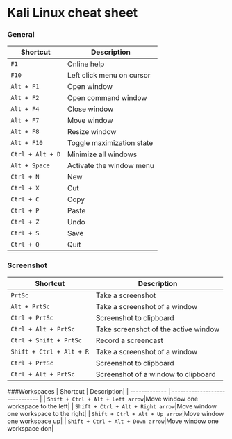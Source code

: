 # Kali Linux cheat sheet

### General
| Shortcut | Description|
| ------------- | ------------------------------ |
| `F1`|Online help|
| `F10`|Left click menu on cursor|
| `Alt + F1`|Open window|
| `Alt + F2`|Open command window|
| `Alt + F4`|Close window|
| `Alt + F7`|Move window|
| `Alt + F8`|Resize window|
| `Alt + F10`|Toggle maximization state|
| `Ctrl + Alt + D`|Minimize all windows|
| `Alt + Space`|Activate the window menu|
| `Ctrl + N`|New|
| `Ctrl + X`|Cut|
| `Ctrl + C`|Copy|
| `Ctrl + P`|Paste|
| `Ctrl + Z`|Undo|
| `Ctrl + S`|Save|
| `Ctrl + Q`|Quit|

### Screenshot
| Shortcut | Description|
| ------------- | ------------------------------ |
| `PrtSc`|Take a screenshot|
| `Alt + PrtSc`|Take a screenshot of a window|
| `Ctrl + PrtSc`|Screenshot to clipboard|
| `Ctrl + Alt + PrtSc`|Take screenshot of the active window|
| `Ctrl + Shift + PrtSc`|Record a screencast|
| `Shift + Ctrl + Alt + R`|Take a screenshot of a window|
| `Ctrl + PrtSc`|Screenshot to clipboard|
| `Ctrl + Alt + PrtSc`|Screenshot of a window to clipboard|
###Workspaces
| Shortcut | Description|
| ------------- | ------------------------------ |
| `Shift + Ctrl + Alt + Left arrow`|Move window one workspace to the left|
| `Shift + Ctrl + Alt + Right arrow`|Move window one workspace to the right|
| `Shift + Ctrl + Alt + Up arrow`|Move window one workspace up|
| `Shift + Ctrl + Alt + Down arrow`|Move window one workspace don|